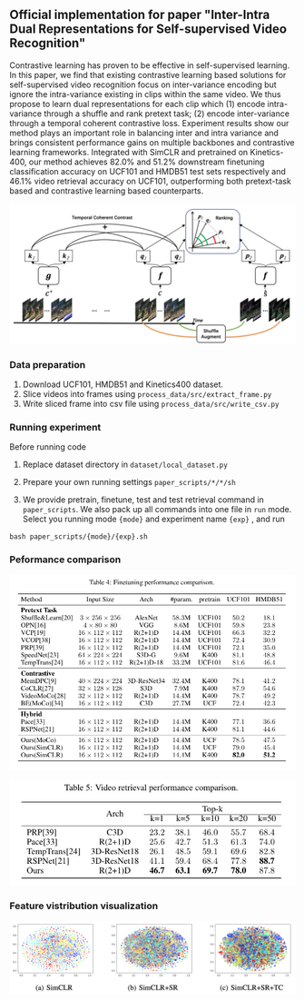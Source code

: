 ## Official implementation for paper "Inter-Intra Dual Representations for Self-supervised Video Recognition"
Contrastive learning has proven to be effective in self-supervised learning. In this paper, we find that existing contrastive 
learning based solutions for self-supervised video recognition focus on inter-variance encoding but ignore the intra-variance 
existing in clips within the same video. We thus propose to learn dual representations for each clip which (1) 
encode intra-variance through a shuffle and rank pretext task; (2) encode inter-variance through a temporal 
coherent contrastive loss. Experiment results show our method plays an important role in balancing inter and intra variance 
and brings consistent performance gains on multiple backbones and contrastive learning frameworks. Integrated with SimCLR and 
pretrained on Kinetics-400, our method achieves 82.0% and 51.2% downstream finetuning classification accuracy on UCF101 
and HMDB51 test sets respectively and 46.1% video retrieval accuracy on UCF101, outperforming both pretext-task based and 
contrastive learning based counterparts.

![Overview](asset/overview.png)


### Data preparation
1. Download UCF101, HMDB51 and Kinetics400 dataset.
2. Slice videos into frames using ```process_data/src/extract_frame.py```
3. Write sliced frame into csv file using ```process_data/src/write_csv.py```

### Running experiment
Before running code
1. Replace dataset directory in  ```dataset/local_dataset.py```

2. Prepare your own running settings ```paper_scripts/*/*/sh``` 

3. We provide pretrain, finetune, test and test retrieval command in ``paper_scripts``. We also pack up all commands into one file in ```run``` mode.
Select you running mode ```{mode}``` and experiment name ```{exp}``` , and run

```angular2html
bash paper_scripts/{mode}/{exp}.sh
```

### Peformance comparison

![Finetuning Comparison](asset/finetune_acc.png)

![Retrieval Comparison](asset/retrieval_acc.png)

### Feature vistribution visualization

![Feat_Distribution](asset/feat_dist.png)










 
